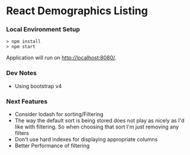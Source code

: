# React Demographics Listing

### Local Environment Setup

```
> npm install
> npm start
```

Application will run on [http://localhost:8080/](http://localhost:8080/).

### Dev Notes
- Using bootstrap v4

### Next Features
- Consider lodash for sorting/Filtering
- The way the default sort is being stored does not play as nicely as I'd like with filtering. So when choosing that sort I'm just removing any filters
- Don't use hard indexes for displaying appropriate columns
- Better Performance of filtering
